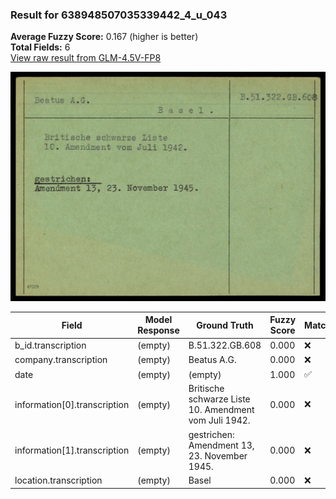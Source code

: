 ### Result for 638948507035339442_4_u_043
**Average Fuzzy Score:** 0.167 (higher is better)<br>
**Total Fields:** 6<br>
[View raw result from GLM-4.5V-FP8](https://github.com/RISE-UNIBAS/humanities_data_benchmark/blob/main/results/2025-10-24/T0331/request_T0331_638948507035339442_4_u_043.json)

<img src="https://github.com/RISE-UNIBAS/humanities_data_benchmark/blob/main/benchmarks/blacklist/images/638948507035339442_4_u_043.jpg?raw=true" alt="638948507035339442_4_u_043" width="600px">

| Field | Model Response | Ground Truth | Fuzzy Score | Match |
|-------|----------------|--------------|-------------|-------|
| b_id.transcription | (empty) | B.51.322.GB.608 | 0.000 | ❌ |
| company.transcription | (empty) | Beatus A.G. | 0.000 | ❌ |
| date | (empty) | (empty) | 1.000 | ✅ |
| information[0].transcription | (empty) | Britische schwarze Liste<br>10. Amendment vom Juli 1942. | 0.000 | ❌ |
| information[1].transcription | (empty) | gestrichen:<br>Amendment 13, 23. November 1945. | 0.000 | ❌ |
| location.transcription | (empty) | Basel | 0.000 | ❌ |
